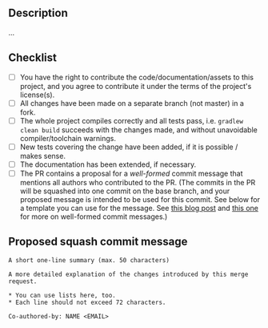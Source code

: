 ## Description

<!--
Please explain the changes you made here, and why you made them.
If this PR is related to an issue, reference it here.
Note that, with a reference to an issue and/or an expressive commit message (see below), you can usually keep this quite short.
-->

...

## Checklist

- [ ] You have the right to contribute the code/documentation/assets to this project, and you agree to contribute it under the terms of the project's license(s).
- [ ] All changes have been made on a separate branch (not master) in a fork.
- [ ] The whole project compiles correctly and all tests pass, i.e. `gradlew clean build` succeeds with the changes made, and without unavoidable compiler/toolchain warnings.
- [ ] New tests covering the change have been added, if it is possible / makes sense.
- [ ] The documentation has been extended, if necessary.
- [ ] The PR contains a proposal for a _well-formed_ commit message that mentions all authors who contributed to the PR.
      (The commits in the PR will be squashed into one commit on the base branch, and your proposed message is intended to be used for this commit. See below for a template you can use for the message. See [this blog post](https://tbaggery.com/2008/04/19/a-note-about-git-commit-messages.html) and [this one](https://chris.beams.io/posts/git-commit/#seven-rules) for more on well-formed commit messages.)

## Proposed squash commit message

<!--
A proposed message for the eventual squashed commit.
Please stick to the following pattern:

- A short one-line summary (max. 50 characters).
- A blank line.
- A detailed explanation of the changes introduced by this merge request.
  Each line should not exceed 72 characters.
*********1*********2*********3*********4*********5*********6*********7** (<-- Ruler for line width assistance)
-->
```
A short one-line summary (max. 50 characters)

A more detailed explanation of the changes introduced by this merge
request.

* You can use lists here, too.
* Each line should not exceed 72 characters.

Co-authored-by: NAME <EMAIL>
```
<!--
*********1*********2*********3*********4*********5*********6*********7** (<-- Ruler for line width assistance)
-->
